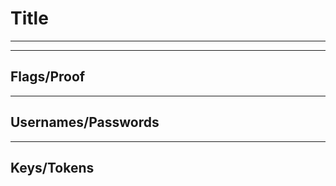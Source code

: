 # Title
------------------------------------------------------------------
------------------------------------------------------------------

## Flags/Proof



------------------------------------------------------------------
## Usernames/Passwords



------------------------------------------------------------------
## Keys/Tokens

